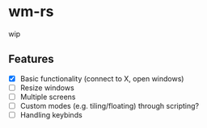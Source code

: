 # wm-rs

wip

## Features
- [x] Basic functionality (connect to X, open windows)
- [ ] Resize windows
- [ ] Multiple screens
- [ ] Custom modes (e.g. tiling/floating) through scripting?
- [ ] Handling keybinds

